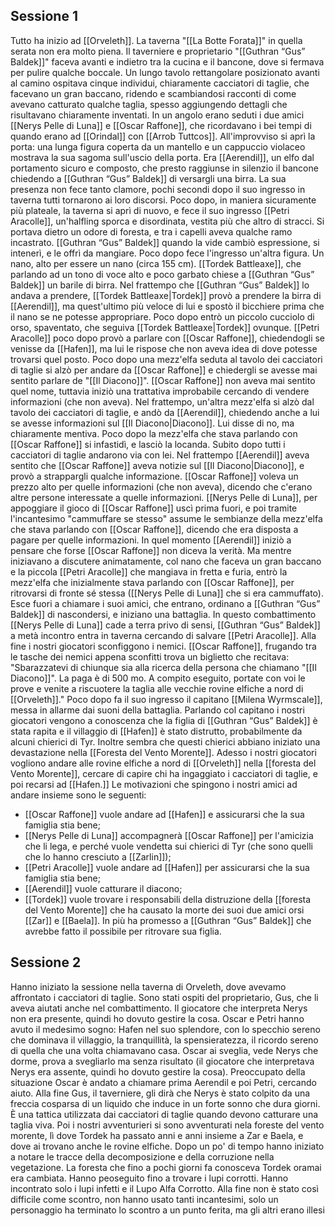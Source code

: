 ## Sessione 1
Tutto ha inizio ad [[Orveleth]]. La taverna "[[La Botte Forata]]" in quella serata non era molto piena. Il taverniere e proprietario "[[Guthran “Gus” Baldek]]" faceva avanti e indietro tra la cucina e il bancone, dove si fermava per pulire qualche boccale. Un lungo tavolo rettangolare posizionato avanti al camino ospitava cinque individui, chiaramente cacciatori di taglie, che facevano un gran baccano, ridendo e scambiandosi racconti di come avevano catturato qualche taglia, spesso aggiungendo dettagli che risultavano chiaramente inventati. In un angolo erano seduti i due amici [[Nerys Pelle di Luna]] e [[Oscar Raffone]], che ricordavano i bei tempi di quando erano ad [[Orindal]] con [[Arrob Tuttcos]]. All'improvviso si aprì la porta: una lunga figura coperta da un mantello e un cappuccio violaceo mostrava la sua sagoma sull'uscio della porta. Era [[Aerendil]], un elfo dal portamento sicuro e composto, che presto raggiunse in silenzio il bancone chiedendo a [[Guthran “Gus” Baldek]] di versargli una birra. La sua presenza non fece tanto clamore, pochi secondi dopo il suo ingresso in taverna tutti tornarono ai loro discorsi. Poco dopo, in maniera sicuramente più plateale, la taverna si aprì di nuovo, e fece il suo ingresso [[Petri Aracolle]], un'halfling sporca e disordinata, vestita più che altro di stracci. Si portava dietro un odore di foresta, e tra i capelli aveva qualche ramo incastrato. [[Guthran “Gus” Baldek]] quando la vide cambiò espressione, si intenerì, e le offrì da mangiare. Poco dopo fece l'ingresso un'altra figura. Un nano, alto per essere un nano (circa 155 cm). [[Tordek Battleaxe]], che parlando ad un tono di voce alto e poco garbato chiese a [[Guthran “Gus” Baldek]] un barile di birra. Nel frattempo che [[Guthran “Gus” Baldek]] lo andava a prendere, [[Tordek Battleaxe|Tordek]] provò a prendere la birra di [[Aerendil]], ma quest'ultimo più veloce di lui e spostò il bicchiere prima che il nano se ne potesse appropriare. Poco dopo entrò un piccolo cucciolo di orso, spaventato, che seguiva [[Tordek Battleaxe|Tordek]] ovunque. [[Petri Aracolle]] poco dopo provò a parlare con [[Oscar Raffone]], chiedendogli se venisse da [[Hafen]], ma lui le rispose che non aveva idea di dove potesse trovarsi quel posto. Poco dopo una mezz'elfa seduta al tavolo dei cacciatori di taglie si alzò per andare da [[Oscar Raffone]] e chiedergli se avesse mai sentito parlare de "[[Il Diacono]]". [[Oscar Raffone]] non aveva mai sentito quel nome, tuttavia iniziò una trattativa improbabile cercando di vendere informazioni (che non aveva). Nel frattempo, un'altra mezz'elfa si alzò dal tavolo dei cacciatori di taglie, e andò da [[Aerendil]], chiedendo anche a lui se avesse informazioni sul [[Il Diacono|Diacono]]. Lui disse di no, ma chiaramente mentiva. Poco dopo la mezz'elfa che stava parlando con [[Oscar Raffone]] si infastidì, e lasciò la locanda. Subito dopo tutti i cacciatori di taglie andarono via con lei. Nel frattempo [[Aerendil]] aveva sentito che [[Oscar Raffone]] aveva notizie sul [[Il Diacono|Diacono]], e provò a strappargli qualche informazione. [[Oscar Raffone]] voleva un prezzo alto per quelle informazioni (che non aveva), dicendo che c'erano altre persone interessate a quelle informazioni. [[Nerys Pelle di Luna]], per appoggiare il gioco di [[Oscar Raffone]] uscì prima fuori, e poi tramite l'incantesimo "cammuffare se stesso" assume le sembianze della mezz'elfa che stava parlando con [[Oscar Raffone]], dicendo che era disposta a pagare per quelle informazioni. In quel momento [[Aerendil]] iniziò a pensare che forse [[Oscar Raffone]] non diceva la verità. Ma mentre iniziavano a discutere animatamente, col nano che faceva un gran baccano e la piccola [[Petri Aracolle]] che mangiava in fretta e furia, entrò la mezz'elfa che inizialmente stava parlando con [[Oscar Raffone]], per ritrovarsi di fronte sé stessa ([[Nerys Pelle di Luna]] che si era cammuffato). Esce fuori a chiamare i suoi amici, che entrano, ordinano a [[Guthran “Gus” Baldek]] di nascondersi, e iniziano una battaglia. In questo combattimento [[Nerys Pelle di Luna]] cade a terra privo di sensi, [[Guthran “Gus” Baldek]] a metà incontro entra in taverna cercando di salvare [[Petri Aracolle]]. Alla fine i nostri giocatori sconfiggono i nemici. [[Oscar Raffone]], frugando tra le tasche dei nemici appena sconfitti trova un biglietto che recitava: "Sbarazzatevi di chiunque sia alla ricerca della persona che chiamano "[[Il Diacono]]". La paga è di 500 mo. A compito eseguito, portate con voi le prove e venite a riscuotere la taglia alle vecchie rovine elfiche a nord di [[Orveleth]]." Poco dopo fa il suo ingresso il capitano [[Milena Wyrmscale]], messa in allarme dai suoni della battaglia. Parlando col capitano i nostri giocatori vengono a conoscenza che la figlia di [[Guthran “Gus” Baldek]] è stata rapita e il villaggio di [[Hafen]] è stato distrutto, probabilmente da alcuni chierici di Tyr. Inoltre sembra che questi chierici abbiano iniziato una devastazione nella [[Foresta del Vento Morente]]. Adesso i nostri giocatori vogliono andare alle rovine elfiche a nord di [[Orveleth]] nella [[foresta del Vento Morente]], cercare di capire chi ha ingaggiato i cacciatori di taglie, e poi recarsi ad [[Hafen.]] Le motivazioni che spingono i nostri amici ad andare insieme sono le seguenti: 
- [[Oscar Raffone]] vuole andare ad [[Hafen]] e assicurarsi che la sua famiglia stia bene; 
- [[Nerys Pelle di Luna]] accompagnerà [[Oscar Raffone]] per l'amicizia che li lega, e perché vuole vendetta sui chierici di Tyr (che sono quelli che lo hanno cresciuto a [[Zarlin]]); 
- [[Petri Aracolle]] vuole andare ad [[Hafen]] per assicurarsi che la sua famiglia stia bene; 
- [[Aerendil]] vuole catturare il diacono; 
- [[Tordek]] vuole trovare i responsabili della distruzione della [[foresta del Vento Morente]] che ha causato la morte dei suoi due amici orsi [[Zar]] e [[Baela]]. In più ha promesso a [[Guthran “Gus” Baldek]] che avrebbe fatto il possibile per ritrovare sua figlia. 

## Sessione 2

Hanno iniziato la sessione nella taverna di Orveleth, dove avevamo affrontato i cacciatori di taglie. Sono stati ospiti del proprietario, Gus, che li aveva aiutati anche nel combattimento. Il giocatore che interpreta Nerys non era presente, quindi ho dovuto gestire la cosa. Oscar e Petri hanno avuto il medesimo sogno: Hafen nel suo splendore, con lo specchio sereno che dominava il villaggio, la tranquillità, la spensieratezza, il ricordo sereno di quella che una volta chiamavano casa. Oscar ai sveglia, vede Nerys che dorme, prova a svegliarlo ma senza risultato (il giocatore che interpretava Nerys era assente, quindi ho dovuto gestire la cosa). Preoccupato della situazione Oscar è andato a chiamare prima Aerendil e poi Petri, cercando aiuto. Alla fine Gus, il taverniere, gli dirà che Nerys è stato colpito da una freccia cosparsa di un liquido che induce in un forte sonno che dura giorni. È una tattica utilizzata dai cacciatori di taglie quando devono catturare una taglia viva. Poi i nostri avventurieri si sono avventurati nela foreste del vento morente, lì dove Tordek ha passato anni e anni insieme a Zar e Baela, e dove ai trovano anche le rovine elfiche. Dopo un po' di tempo hanno iniziato a notare le tracce della decomposizione e della corruzione nella vegetazione. La foresta che fino a pochi giorni fa conosceva Tordek oramai era cambiata. Hanno peoseguito fino a trovare i lupi corrotti. 
Hanno incontrato solo i lupi infetti e il Lupo Alfa Corrotto. Alla fine non è stato così difficile come scontro, non hanno usato tanti incantesimi, solo un personaggio ha terminato lo scontro a un punto ferita, ma gli altri erano illesi
